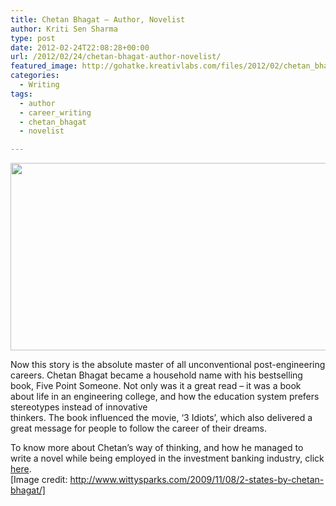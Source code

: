 ```yaml
---
title: Chetan Bhagat – Author, Novelist
author: Kriti Sen Sharma
type: post
date: 2012-02-24T22:08:28+00:00
url: /2012/02/24/chetan-bhagat-author-novelist/
featured_image: http://gohatke.kreativlabs.com/files/2012/02/chetan_bhagat_05-e1331427439675.jpg
categories:
  - Writing
tags:
  - author
  - career_writing
  - chetan_bhagat
  - novelist

---
```

[<img loading="lazy" decoding="async" class="alignnone size-full wp-image-174" title="2-States-Chetan-Bhagat" src="http://gohatke.kreativlabs.com/files/2011/11/2-States-Chetan-Bhagat.jpg" alt="" width="600" height="300" />][1]

Now this story is the absolute master of all unconventional post-engineering careers. Chetan Bhagat became a household name with his bestselling book, Five Point Someone. Not only was it a great read &#8211; it was a book about life in an engineering college, and how the education system prefers stereotypes instead of innovative  
thinkers. The book influenced the movie, &#8216;3 Idiots&#8217;, which also delivered a great message for people to follow the career of their dreams.

To know more about Chetan&#8217;s way of thinking, and how he managed to write a novel while being employed in the investment banking industry, click [here][2].  
[Image credit: http://www.wittysparks.com/2009/11/08/2-states-by-chetan-bhagat/]

 [1]: http://gohatke.kreativlabs.com/files/2011/11/2-States-Chetan-Bhagat.jpg
 [2]: http://gohatke.kreativlabs.com/tag/member_chetan_bhagat/